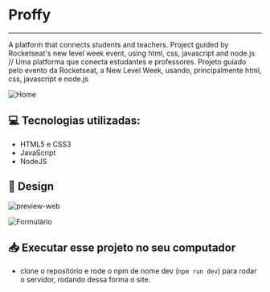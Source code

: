 # Proffy
***
 A platform that connects students and teachers. Project guided by Rocketseat's new level week event, using html, css, javascript and node.js // Uma platforma que conecta estudantes e professores. Projeto guiado pelo evento da Rocketseat, a New Level Week, usando, principalmente html, css, javascript e node.js
 
 ![Home](https://user-images.githubusercontent.com/70080558/91068615-ef797f80-e60a-11ea-99ad-7538a61cdff8.png)
 
 ## 💻 Tecnologias utilizadas:
* HTML5 e CSS3
* JavaScript
* NodeJS

## 🎨 Design
![preview-web](https://user-images.githubusercontent.com/70080558/91071403-809e2580-e60e-11ea-9447-4593c90b5c1b.png)

![Formulário](https://user-images.githubusercontent.com/70080558/91071647-d4a90a00-e60e-11ea-9763-48cba0b8f02c.png)

## 📥 Executar esse projeto no seu computador
- clone o repositório e rode o npm de nome dev (`npm run dev`) para rodar o servidor, rodando dessa forma o site.
